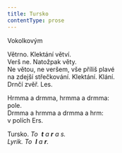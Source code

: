 ```yaml
---
title: Tursko
contentType: prose
---
```


Vokolkovým

Větrno. Klektání větví.  
Verš ne. Natožpak věty.  
Ne větou, ne veršem, vše příliš plavé  
na zdejší střečkování. Klektání. Klání.  
Drnčí zvěř. Les.

Hrmma a drmma, hrmma a drmma:  
pole.  
Drmma a hrmma a drmma a hrm:  
v polích Ers.

Tursko. _To_  **_t_** _a_ **_r_** _a s.  
_Lyrik. _To_  **_l_** _a_ **_r_**_._
